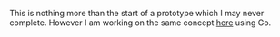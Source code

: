 This is nothing more than the start of a prototype which I may never complete. However I am working on the same concept [here](https://github.com/tent/asset-matrix-go) using Go.
